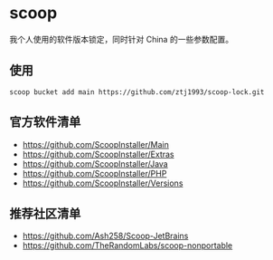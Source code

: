 # scoop
我个人使用的软件版本锁定，同时针对 China 的一些参数配置。

## 使用
```
scoop bucket add main https://github.com/ztj1993/scoop-lock.git
```

## 官方软件清单
- https://github.com/ScoopInstaller/Main
- https://github.com/ScoopInstaller/Extras
- https://github.com/ScoopInstaller/Java
- https://github.com/ScoopInstaller/PHP
- https://github.com/ScoopInstaller/Versions

## 推荐社区清单
- https://github.com/Ash258/Scoop-JetBrains
- https://github.com/TheRandomLabs/scoop-nonportable
